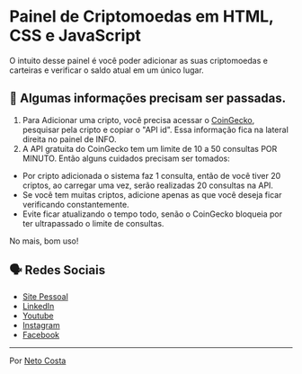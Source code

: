 # Painel de Criptomoedas em HTML, CSS e JavaScript

O intuito desse painel é você poder adicionar as suas criptomoedas e carteiras e verificar o saldo atual em um único lugar.

## 🚀 Algumas informações precisam ser passadas.

1. Para Adicionar uma cripto, você precisa acessar o [CoinGecko](https://www.coingecko.com/), pesquisar pela cripto e copiar o "API id". Essa informação fica na lateral direita no painel de INFO.
2. A API gratuita do CoinGecko tem um limite de 10 a 50 consultas POR MINUTO. Então alguns cuidados precisam ser tomados:
* Por cripto adicionada o sistema faz 1 consulta, então de você tiver 20 criptos, ao carregar uma vez, serão realizadas 20 consultas na API.
* Se você tem muitas criptos, adicione apenas as que você deseja ficar verificando constantemente. 
* Evite ficar atualizando o tempo todo, senão o CoinGecko bloqueia por ter ultrapassado o limite de consultas.

No mais, bom uso!

## 🗣️ Redes Sociais

* [Site Pessoal](https://www.netocosta.com.br)
* [LinkedIn](https://www.linkedin.com/in/netocostajp/)
* [Youtube](https://www.youtube.com/c/NetoCostajp)
* [Instagram](https://www.instagram.com/netocostajp/)
* [Facebook](https://www.facebook.com/netocostajp/)

---
Por [Neto Costa](https://github.com/netocosta/)
